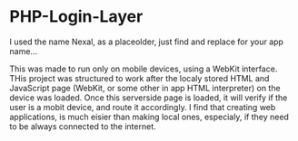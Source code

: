 # PHP-Login-Layer
I used the name Nexal, as a placeolder, just find and replace for your app name...

This was made to run only on mobile devices, using a WebKit interface. THis project was structured to work after the localy stored HTML and JavaScript page (WebKit, or some other in app HTML interpreter) on the device was loaded. Once this serverside page is loaded, it will verify if the user is a mobit device, and route it accordingly. I find that creating web applications, is much eisier than making local ones, especialy, if they need to be always connected to the internet.

